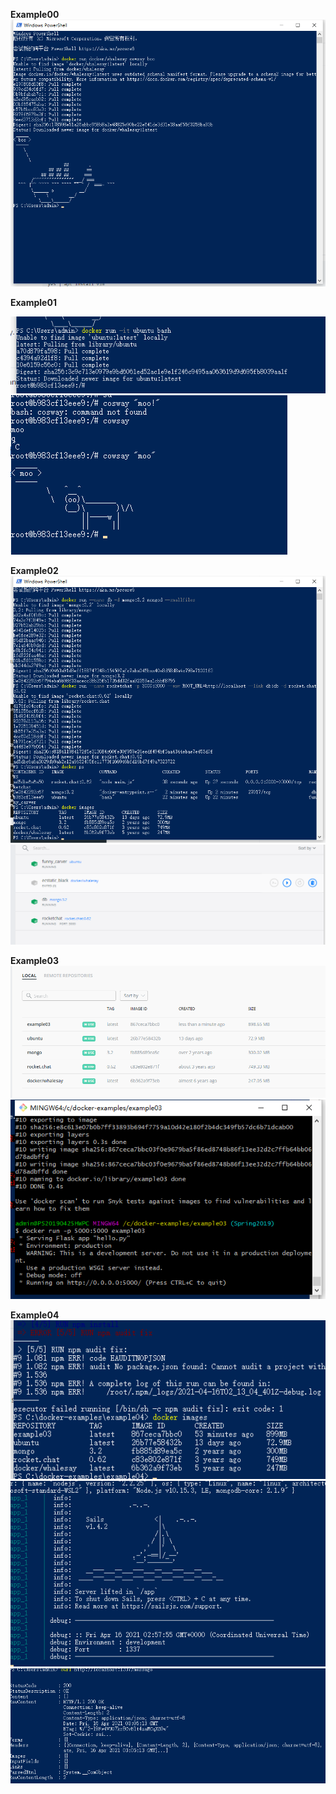 **Example00**
![image1](https://github.com/MaxXiong666/OSS_Labs/blob/main/Lab8/ex1.png)

**Example01**

![image1](https://github.com/MaxXiong666/OSS_Labs/blob/main/Lab8/ex2_1%20-%20%E5%89%AF%E6%9C%AC.png)
![image1](https://github.com/MaxXiong666/OSS_Labs/blob/main/Lab8/ex2_2%20-%20%E5%89%AF%E6%9C%AC.png)

**Example02**
![image1](https://github.com/MaxXiong666/OSS_Labs/blob/main/Lab8/ex3.png)
![image1](https://github.com/MaxXiong666/OSS_Labs/blob/main/Lab8/ex3_1.png)

**Example03**
![image1](https://github.com/MaxXiong666/OSS_Labs/blob/main/Lab8/ex4.png)
![image1](https://github.com/MaxXiong666/OSS_Labs/blob/main/Lab8/ex4_1.png)

**Example04**
![image1](https://github.com/MaxXiong666/OSS_Labs/blob/main/Lab8/ex5.png)
![image1](https://github.com/MaxXiong666/OSS_Labs/blob/main/Lab8/ex5_1.png)
![image1](https://github.com/MaxXiong666/OSS_Labs/blob/main/Lab8/ex5_2.png)
